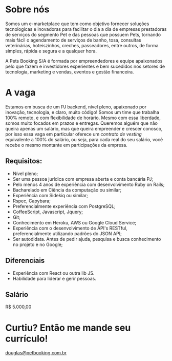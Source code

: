 # Sobre nós
Somos um e-marketplace que tem como objetivo fornecer soluções tecnologicas e inovadoras para facilitar o dia a dia de empresas prestadoras de serviços do segmento Pet e das pessoas que possuem Pets, tornando mais fácil o agendamento de serviços de banho, tosa, consultas veterinárias, hoteiszinhos, creches, passeadores, entre outros, de forma simples, rápida e segura e a qualquer hora. 

A Pets Booking S/A é formada por empreendedores e equipe apaixonados pelo que fazem e investidores experientes e bem sucedidos nos setores de tecnologia, marketing e vendas, eventos e gestão financeira.


# A vaga
Estamos em busca de um PJ backend, nível pleno, apaixonado por inovação, tecnologia, e claro, muito código!
Somos um time que trabalha 100% remoto, e com flexibilidade de horário. Mesmo com essa liberdade, somos muito focados em prazos e entregas. Queremos alguém que não queira apenas um salário, mas que queira empreender e crescer conosco, por isso essa vaga em particular oferece um *contrato de vesting* equivalente a 100% do salário, ou seja, para cada real do seu salário, você recebe o mesmo montante em participações da empresa.

## Requisitos:
* Nível pleno;
* Ser uma pessoa jurídica com empresa aberta e conta bancária PJ;
* Pelo menos 4 anos de experiência com desenvolvimento Ruby on Rails;
* Bacharelado em Ciência da computação ou similar;
* Experiência com Sidekiq ou similar;
* Rspec, Capybara;
* Preferencialmente experiência com PostgreSQL;
* CoffeeScript, Javascript, Jquery;
* Git;
* Conhecimento em Heroku, AWS ou Google Cloud Service;
* Experiência com o desenvolvimento de API's RESTful, preferencialmente utilizando padrões do JSON API;
* Ser autodidata. Antes de pedir ajuda, pesquisa e busca conhecimento no projeto e no Google;

## Diferenciais
* Experiência com React ou outra lib JS.
* Habilidade para liderar e gerir pessoas.

## Salário
R$ 5.000,00

# Curtiu? Então me mande seu currículo!
douglas@petbooking.com.br
